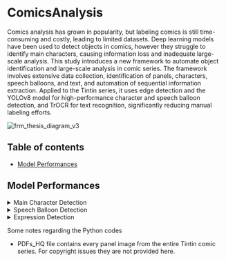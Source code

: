 # ComicsAnalysis
Comics analysis has grown in popularity, but labeling comics is still time-consuming and costly, leading to limited datasets. Deep learning models have been used to detect objects in comics, however they struggle to identify main characters, causing information loss and inadequate large-scale analysis. This study introduces a new framework to automate object identification and large-scale analysis in comic series. The framework involves extensive data collection, identification of panels, characters, speech balloons, and text, and automation of sequential information extraction. Applied to the Tintin series, it uses edge detection and the YOLOv8 model for high-performance character and speech balloon detection, and TrOCR for text recognition, significantly reducing manual labeling efforts.

![frm_thesis_diagram_v3](https://github.com/saskal5/ComicsAnalysis/assets/43573699/57d60a37-bc93-461f-9ac5-570125234171)


## Table of contents
* [Model Performances](#model-performances)

## Model Performances

<details>
<summary>Main Character Detection</summary>


|     Model     |     Epoch     |   Time   |    P    |   R   |  mAP50  | mAP50-95 |
| ------------- | ------------- | -------- | ------- | ----- | ------- | -------- |
|    YOLOv5     |     50        |  12.47h  |  0.934  | 0.911 |  0.936  |  0.844   |
|    YOLOv8     |     62        |  7.11h   |  0.851  | 0.838 |  0.885  |  0.737   |
|    YOLOv9     |     50        |  1.69h   |  0.975  | 0.955 |  0.984  |  0.956   |


</details>

<details>
<summary>Speech Balloon Detection</summary>


|     Model     |     Epoch     |   Time   |    P    |   R   |  mAP50  | mAP50-95 |
| ------------- | ------------- | -------- | ------- | ----- | ------- | -------- |
|    YOLOv5     |     25        |  3.89h   |  0.974  | 0.987 |  0.991  |  0.888   |
|    YOLOv8     |     25        |  2.72h   |  0.867  | 0.982 |  0.991  |  0.847   |
|    YOLOv9     |     20        |  0.48h   |  0.993  | 0.978 |  0.992  |  0.977   |

</details>

<details>
<summary>Expression Detection</summary>

The expression dataset was only trained with YOLOv8.


|   **Model**      |  **All**    | **Question** | **Exclamation** |   
| ---------------- | ----------- | ------------ | --------------- | 
|   **Precision**  |    0.958    |     0.922    |      0.995      | 
|   **Recall**     |    0.917    |     0.833    |      1.000      | 
|   **mAP50**      |    0.978    |     0.962    |      0.995      | 
|   **mAP50-95**   |    0.629    |     0.624    |      0.634      |

</details>

Some notes regarding the Python codes
* PDFs_HQ file contains every panel image from the entire Tintin comic series. For copyright issues they are not provided here.

